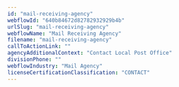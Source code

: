 ```yaml
---
id: "mail-receiving-agency"
webflowId: "640b84672d82782932929b4b"
urlSlug: "mail-receiving-agency"
webflowName: "Mail Receiving Agency"
filename: "mail-receiving-agency"
callToActionLink: ""
agencyAdditionalContext: "Contact Local Post Office"
divisionPhone: ""
webflowIndustry: "Mail Agency"
licenseCertificationClassification: "CONTACT"
---
```

